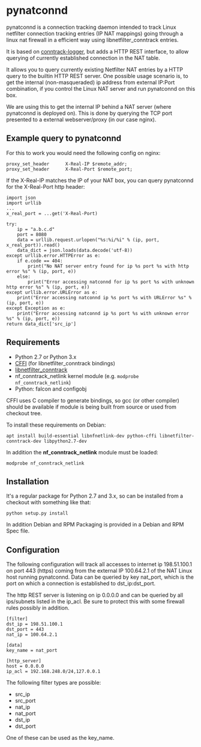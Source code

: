 # pynatconnd

pynatconnd is a connection tracking daemon intended to track Linux netfilter 
connection tracking entries (IP NAT mappings) going through a linux nat firewall 
in a efficient way using libnetfilter_conntrack entries.

It is based on [conntrack-logger](https://github.com/mk-fg/conntrack-logger), but adds
a HTTP REST interface, to allow querying of currently established connection in the NAT table.

It allows you to query currently existing Netfilter NAT entries by a HTTP query to the 
builtin HTTP REST server. One possible usage scenario is, to get the internal (non-masqueraded) 
ip address from external IP:Port combination, if you control the Linux NAT server and run 
pynatconnd on this box.

We are using this to get the internal IP behind a NAT server (where pynatconnd is deployed 
on). This is done by querying the TCP port presented to a external webserver/proxy (in our case nginx).

## Example query to pynatconnd

For this to work you would need the following config on nginx:

```
proxy_set_header      X-Real-IP $remote_addr;
proxy_set_header      X-Real-Port $remote_port;
```

If the X-Real-IP matches the IP of your NAT box, you can query pynatconnd for the X-Real-Port http header:

```
import json
import urllib
...
x_real_port = ...get('X-Real-Port)

try:
    ip = "a.b.c.d"
    port = 8080
    data = urllib.request.urlopen("%s:%i/%i" % (ip, port, x_real_port)).read()
    data_dict = json.loads(data.decode('utf-8))
except urllib.error.HTTPError as e:
    if e.code == 404:
        print("No NAT server entry found for ip %s port %s with http error %s" % (ip, port, e))
    else:
        print("Error accessing natconnd for ip %s port %s with unknown http error %s" % (ip, port, e))
except urllib.error.URLError as e:
    print("Error accessing natconnd ip %s port %s with URLError %s" % (ip, port, e))
except Exception as e:
    print("Error accessing natconnd ip %s port %s with unknown error %s" % (ip, port, e))
return data_dict['src_ip']
```

## Requirements

* Python 2.7 or Python 3.x
* [CFFI](http://cffi.readthedocs.org) (for libnetfilter_conntrack bindings)
* [libnetfilter_conntrack](http://www.netfilter.org/projects/libnetfilter_conntrack)
* nf_conntrack_netlink kernel module (e.g. `modprobe nf_conntrack_netlink`)
* Python: falcon and configobj

CFFI uses C compiler to generate bindings, so gcc (or other compiler) should be
available if module is being built from source or used from checkout tree.

To install these requirements on Debian:

`apt install build-essential libnfnetlink-dev python-cffi libnetfilter-conntrack-dev libpython2.7-dev`

In addition the **nf_conntrack_netlink** module must be loaded:

```
modprobe nf_conntrack_netlink
```

## Installation

It's a regular package for Python 2.7 and 3.x, so can be
installed from a checkout with something like that:

`python setup.py install`
	
In addition Debian and RPM Packaging is provided in a Debian and RPM Spec file.

## Configuration

The following configuration will track all accesses to internet ip 198.51.100.1 on port 443 (https) coming from 
the external IP 100.64.2.1 of the NAT Linux host running pynatconnd. 
Data can be queried by key nat_port, which is the port on which a connection is established to dst_ip:dst_port.

The http REST server is listening on ip 0.0.0.0 and can be queried by all ips/subnets listed in the ip_acl. 
Be sure to protect this with some firewall rules possibly in addition.

```
[filter]
dst_ip = 198.51.100.1
dst_port = 443
nat_ip = 100.64.2.1

[data]
key_name = nat_port

[http_server]
host = 0.0.0.0
ip_acl = 192.168.248.0/24,127.0.0.1
```

The following filter types are possible:

 * src_ip
 * src_port
 * nat_ip
 * nat_port
 * dst_ip
 * dst_port

One of these can be used as the key_name.


